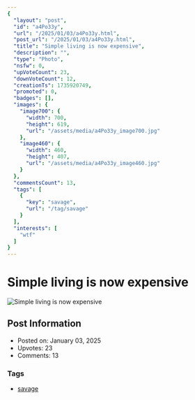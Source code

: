 ```yaml
---
{
  "layout": "post",
  "id": "a4Po33y",
  "url": "/2025/01/03/a4Po33y.html",
  "post_url": "/2025/01/03/a4Po33y.html",
  "title": "Simple living is now expensive",
  "description": "",
  "type": "Photo",
  "nsfw": 0,
  "upVoteCount": 23,
  "downVoteCount": 12,
  "creationTs": 1735920749,
  "promoted": 0,
  "badges": [],
  "images": {
    "image700": {
      "width": 700,
      "height": 619,
      "url": "/assets/media/a4Po33y_image700.jpg"
    },
    "image460": {
      "width": 460,
      "height": 407,
      "url": "/assets/media/a4Po33y_image460.jpg"
    }
  },
  "commentsCount": 13,
  "tags": [
    {
      "key": "savage",
      "url": "/tag/savage"
    }
  ],
  "interests": [
    "wtf"
  ]
}
---
```


# Simple living is now expensive

![Simple living is now expensive](/assets/media/a4Po33y_image700.jpg)

## Post Information

- Posted on: January 03, 2025
- Upvotes: 23
- Comments: 13

### Tags

- [savage](/tag/savage)
